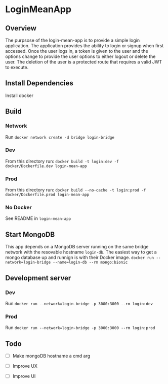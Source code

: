 # LoginMeanApp

## Overview
The purpsose of the login-mean-app is to provide a simple login application. The application provides the ability to login or signup when first accessed. Once the user logs in, a token is given to the user and the options change to provide the user options to either logout or delete the user. The deletion of the user is a protected route that requires a valid JWT to execute. 

## Install Dependencies
Install docker

## Build
### Network 
Run `docker network create -d bridge login-bridge`

### Dev
From this directory run: `docker build -t login:dev -f docker/Dockerfile.dev login-mean-app`
### Prod
From this directory run: `docker build --no-cache -t login:prod -f docker/Dockerfile.prod login-mean-app`

### No Docker
See README in `login-mean-app`

## Start MongoDB

This app depends on a MongoDB server running on the same bridge network with the resovable hostname `login-db`. The easiest way to get a mongo database up and runnign is with their Docker image.
`docker run --network=login-bridge --name=login-db --rm mongo:bionic`

## Development server
### Dev
Run `docker run --network=login-bridge -p 3000:3000 --rm login:dev`
### Prod
Run `docker run --network=login-bridge -p 3000:3000 --rm login:prod`

## Todo
* [ ] Make mongoDB hostname a cmd arg
* [ ] Improve UX
* [ ] Improve UI

